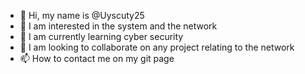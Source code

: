 - 👋 Hi, my name is @Uyscuty25
- 👀 I am interested in the system and the network
- 🌱 I am currently learning cyber security
- 💞️ I am looking to collaborate on any project relating to the network
- 📫 How to contact me on my git page

<!---
Uyscuty25/Uyscuty25 is a ✨special✨ repository because its `README.md` (this file) appears on your GitHub profile.
You can click the Preview link to take a look at your changes.
--->

